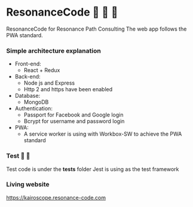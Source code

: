 # ResonanceCode :notebook: :green_book: :orange_book:

ResonanceCode for Resonance Path Consulting
The web app follows the PWA standard.

### Simple architecture explanation

- Front-end:
  - React + Redux
- Back-end:
  - Node js and Express
  - Http 2 and https have been enabled
- Database:
  - MongoDB
- Authentication:
  - Passport for Facebook and Google login
  - Bcrypt for username and password login
- PWA:
  - A service worker is using with Workbox-SW to achieve the PWA standard

### Test :tada: :tada:
Test code is under the __tests__ folder
Jest is using as the test framework

### Living website
https://kairoscope.resonance-code.com
